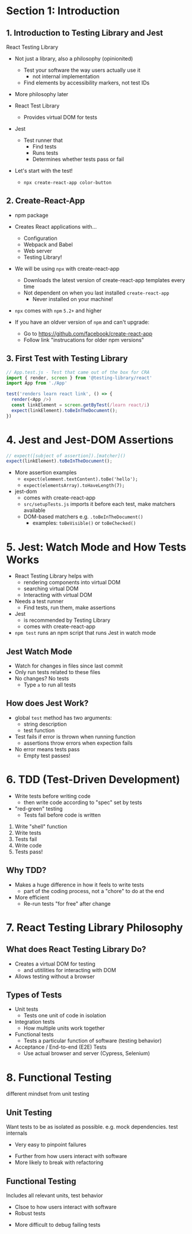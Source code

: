 # Section 1: Introduction

## 1. Introduction to Testing Library and Jest

React Testing Library

- Not just a library, also a philosophy (opinionited)
  - Test your software the way users actually use it
    - not internal implementation
  - Find elements by accessibility markers, not test IDs
- More philosophy later

- React Test Library
  - Provides virtual DOM for tests
- Jest
  - Test runner that
    - Find tests
    - Runs tests
    - Determines whether tests pass or fail

- Let's start with the test!
  - `npx create-react-app color-button`

## 2. Create-React-App

- npm package
- Creates React applications with...
  - Configuration
  - Webpack and Babel
  - Web server
  - Testing Library!

- We will be using `npx` with create-react-app
  - Downloads the latest version of create-react-app templates every time
  - Not dependent on when you last installed `create-react-app`
    - Never installed on your machine!
- `npx` comes with `npm` `5.2+` and higher
- If you have an oldver version of `npm` and can't upgrade:
  - Go to https://github.com/facebook/create-react-app
  - Follow link "instrucations for older npm versions"

## 3. First Test with Testing Library


```js
// App.test.js - Test that came out of the box for CRA
import { render, screen } from '@testing-library/react'
import App from './App'

test('renders learn react link', () => {
  render(<App />)
  const linkElement = screen.getByTest(/learn react/i)
  expect(linkElement).toBeInTheDocument();
})
```

# 4. Jest and Jest-DOM Assertions

```javascript
// expect([subject of assertion]).[matcher]()
expect(linkElement).toBeInTheDocument();
```

- More assertion examples
  - `expect(elemment.textContent).toBe('hello');`
  - `expect(elementsArray).toHaveLength(7);`
- jest-dom
  - comes with create-react-app
  - `src/setupTests.js` imports it before each test, make matchers available
  - DOM-based matchers e.g. `.toBeInTheDocument()`
    - examples: `toBeVisible()` or `toBeChecked()`

# 5. Jest: Watch Mode and How Tests Works

- React Testing Library helps with
  - rendering components into virtual DOM
  - searching virtual DOM
  - Interacting with virtual DOM
- Needs a test runner
  - Find tests, run them, make assertions
- Jest
  - is recommended by Testing Library
  - comes with create-react-app
- `npm test` runs an npm script that runs Jest in watch mode

## Jest Watch Mode

- Watch for changes in files since last commit
- Only run tests related to these files
- No changes? No tests
  - Type `a` to run all tests

## How does Jest Work?

- global `test` method has two arguments:
  - string description
  - test function
- Test fails if error is thrown when running function
  - assertions throw errors when expection fails
- No error means tests pass
  - Empty test passes!

# 6. TDD (Test-Driven Development)

- Write tests before writing code
  - then write code according to "spec" set by tests
- "red-green" testing
  - Tests fail before code is written

1. Write "shell" function
2. Write tests
3. Tests fail
4. Write code
5. Tests pass!

## Why TDD?

- Makes a huge difference in how it feels to write tests
  - part of the coding process, not a "chore" to do at the end
- More efficient
  - Re-run tests "for free" after change

# 7. React Testing Library Philosophy

## What does React Testing Library Do?

- Creates a virtual DOM for testing
  - and utitilities for interacting with DOM
- Allows testing without a browser

## Types of Tests

- Unit tests
  - Tests one unit of code in isolation
- Integration tests
  - How multiple units work together
- Functional tests
  - Tests a particular function of software (testing behavior)
- Acceptance / End-to-end (E2E) Tests
  - Use actual browser and server (Cypress, Selenium)

# 8. Functional Testing

different mindset from unit testing

## Unit Testing

Want tests to be as isolated as possible. e.g. mock dependencies. test internals

+ Very easy to pinpoint failures

- Further from how users interact with software
- More likely to break with refactoring

## Functional Testing

Includes all relevant units, test behavior

+ Clsoe to how users interact with software
+ Robust tests

- More difficult to debug failing tests